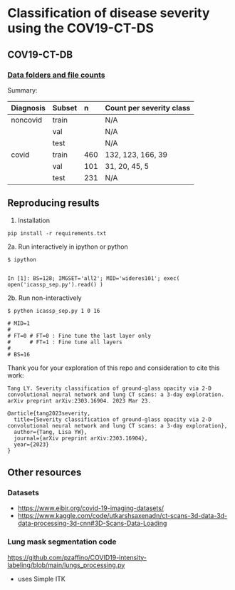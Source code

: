 # Classification of disease severity using the COV19-CT-DS

## COV19-CT-DB

### [Data folders and file counts](https://docs.google.com/spreadsheets/d/1SoVfioBKj_ElEETEk7o7KK_vs6VEca8LLIYW0xXpSYY/)

Summary:

|Diagnosis| Subset| n | Count per severity class |
|:--|:--|:--|:--|
|noncovid| train  | | N/A |
| | val | |   N/A |
| | test | | N/A |
|covid| train | 460 | 132, 123, 166, 39 |
| | val | 101 | 31, 20, 45, 5 | 
| | test | 231 | N/A |


## Reproducing results

1. Installation
```
pip install -r requirements.txt 
```

2a. Run interactively in ipython or python 
```
$ ipython


In [1]: BS=128; IMGSET='all2'; MID='wideres101'; exec( open('icassp_sep.py').read() )
```

2b. Run non-interactively
```
$ python icassp_sep.py 1 0 16   

# MID=1
#
# FT=0 # FT=0 : Fine tune the last layer only
#      # FT=1 : Fine tune all layers
#
# BS=16 
```            

Thank you for your exploration of this repo and consideration to cite this work:
```
Tang LY. Severity classification of ground-glass opacity via 2-D convolutional neural network and lung CT scans: a 3-day exploration. arXiv preprint arXiv:2303.16904. 2023 Mar 23.
```

```
@article{tang2023severity,
  title={Severity classification of ground-glass opacity via 2-D convolutional neural network and lung CT scans: a 3-day exploration},
  author={Tang, Lisa YW},
  journal={arXiv preprint arXiv:2303.16904},
  year={2023}
}
```



## Other resources

### Datasets
- https://www.eibir.org/covid-19-imaging-datasets/
- https://www.kaggle.com/code/utkarshsaxenadn/ct-scans-3d-data-3d-data-processing-3d-cnn#3D-Scans-Data-Loading

### Lung mask segmentation code
https://github.com/pzaffino/COVID19-intensity-labeling/blob/main/lungs_processing.py    
- uses Simple ITK
